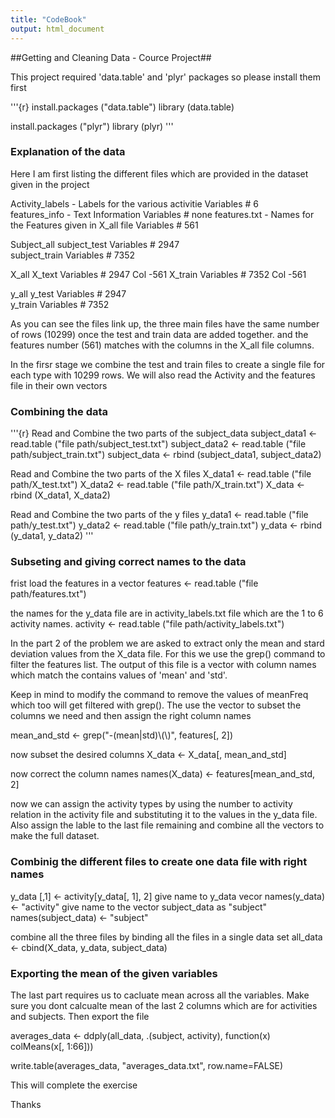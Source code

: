 ```yaml
---
title: "CodeBook"
output: html_document
---
```

 
 
##Getting and Cleaning Data - Cource Project##
 
 This project required 'data.table' and 'plyr' packages so please install them first
 
'''{r}
install.packages ("data.table")
library (data.table)

install.packages ("plyr")
library (plyr)
'''
### Explanation of the data ###
Here I am first listing the different files which are provided in the dataset given in the project

        		
				
Activity_labels	- Labels for the various activitie              Variables # 6	
features_info	- Text Information	                        Variables # none
features.txt	- Names for the Features given in X_all file    Variables # 561	
				
Subject_all	subject_test		        Variables # 2947	
	        subject_train		        Variables # 7352	
				
X_all	        X_text                          Variables # 2947 Col -561
	        X_train		                Variables # 7352 Col -561
				
y_all	        y_test		                Variables # 2947	
	        y_train		                Variables # 7352	
				
As you can see the files link up, the three main files have the same number of rows (10299) once the test and train data are added together. and the features number (561) matches with the columns in the X_all file columns.

In the firsr stage we combine the test and train files to create a single file for each type with 10299 rows. We will also read the Activity and the features file in their own vectors

### Combining the data ###
'''{r}
Read and Combine the two parts of the subject_data
subject_data1 <- read.table ("file path/subject_test.txt")
subject_data2 <- read.table ("file path/subject_train.txt")
subject_data <- rbind (subject_data1, subject_data2)

Read and Combine the two parts of the X files
X_data1 <- read.table ("file path/X_test.txt")
X_data2 <- read.table ("file path/X_train.txt")
X_data <- rbind (X_data1, X_data2)

Read and Combine the two parts of the y files
y_data1 <- read.table ("file path/y_test.txt")
y_data2 <- read.table ("file path/y_train.txt")
y_data <- rbind (y_data1, y_data2)
'''

### Subseting and giving correct names to the data ###


frist load the features in a vector 
features <- read.table ("file path/features.txt")

the names for the y_data file are in activity_labels.txt file which are
the 1 to 6 activity names. 
activity <- read.table ("file path/activity_labels.txt")



In the part 2 of the problem we are asked to extract only the mean and stard deviation values from the X_data file. For this we use the grep() command to filter the features list. The output of this file is a vector with column names which match the contains values of 'mean' and 'std'. 

Keep in mind to modify the command to remove the values of meanFreq which too will get filtered with grep(). The use the vector to subset the columns we need and then assign the right column names



mean_and_std <- grep("-(mean|std)\\(\\)", features[, 2])

now subset the desired columns
X_data <- X_data[, mean_and_std]

now correct the column names
names(X_data) <- features[mean_and_std, 2]


now we can assign the activity types by using the number to activity relation in the activity file and substituting it to the values in the y_data file. Also assign the lable to the last file remaining and combine all the vectors to make the full dataset.

### Combinig the different files to create one data file with right names ###

y_data [,1] <- activity[y_data[, 1], 2]
give name to y_data vecor
names(y_data) <- "activity"
give name to the vector subject_data as "subject"
names(subject_data) <- "subject"

combine all the three files by binding all the files in a single data set 
all_data <- cbind(X_data, y_data, subject_data)


### Exporting the mean of the given variables ###

The last part requires us to cacluate mean across all the variables. Make sure you dont calcualte mean of the last 2 columns which are for activities and subjects. Then export the file 


averages_data <- ddply(all_data, .(subject, activity), function(x) colMeans(x[, 1:66]))

write.table(averages_data, "averages_data.txt", row.name=FALSE)


This will complete the exercise


Thanks
